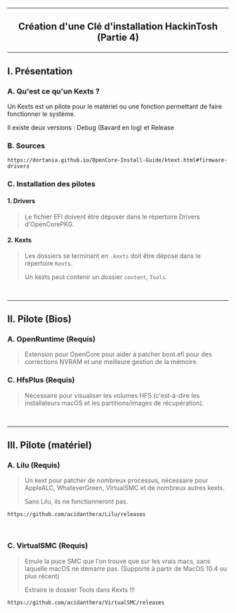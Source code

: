 --------------------------------------------------------------------------------------------------------------------------
## <p align='center'> Création d'une Clé d'installation HackinTosh (Partie 4) </p>

--------------------------------------------------------------------------------------------------------------------------
## I. Présentation
### A. Qu'est ce qu'un Kexts ?
Un Kexts est un pilote pour le matériel ou une fonction permettant de faire fonctionner le système.

Il existe deux versions : Debug (Bavard en log) et Release 

### B. Sources
```
https://dortania.github.io/OpenCore-Install-Guide/ktext.html#firmware-drivers
```


### C. Installation des pilotes
#### 1. Drivers
> Le fichier EFI doivent être déposer dans le répertoire Drivers d'OpenCorePKG.

#### 2. Kexts
> Les dossiers se terminant en `.kexts` doit être dépose dans le répertoire `Kexts`.
>
> Un kexts peut contenir un dossier `content`, `Tools`.

<br />

--------------------------------------------------------------------------------------------------------------------------
## II. Pilote (Bios)
### A. OpenRuntime (Requis)
> Extension pour OpenCore pour aider à patcher boot.efi pour des corrections NVRAM et une meilleure gestion de la mémoire.

### C. HfsPlus (Requis)
> Nécessaire pour visualiser les volumes HFS (c'est-à-dire les installateurs macOS et les partitions/images de récupération).

<br />

--------------------------------------------------------------------------------------------------------------------------
## III. Pilote (matériel)
### A. Lilu (Requis)
> Un kext pour patcher de nombreux processus, nécessaire pour AppleALC, WhateverGreen, VirtualSMC et de nombreux autres kexts.
>
> Sans Lilu, ils ne fonctionneront pas.
```
https://github.com/acidanthera/Lilu/releases
```

<br />

### C. VirtualSMC (Requis)
> Emule la puce SMC que l'on trouve que sur les vrais macs, sans laquelle macOS ne démarre pas. (Supporté à partir de MacOS 10.4 ou plus récent)
>
> Extraire le dossier Tools dans Kexts !!!
```
https://github.com/acidanthera/VirtualSMC/releases
```



<br />





